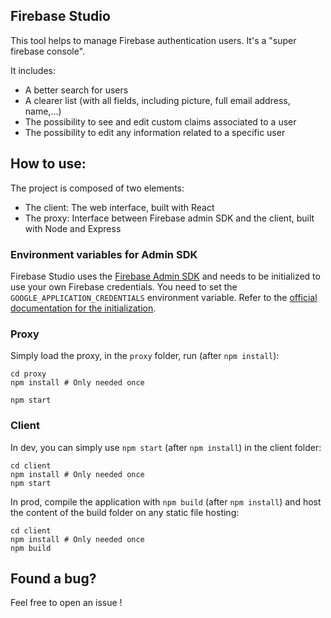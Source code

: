 ## Firebase Studio

This tool helps to manage Firebase authentication users. It's a "super firebase console".

It includes:

- A better search for users
- A clearer list (with all fields, including picture, full email address, name,...)
- The possibility to see and edit custom claims associated to a user
- The possibility to edit any information related to a specific user

## How to use:

The project is composed of two elements:
- The client: The web interface, built with React
- The proxy: Interface between Firebase admin SDK and the client, built with Node and Express

### Environment variables for Admin SDK

Firebase Studio uses the [Firebase Admin SDK](https://firebase.google.com/docs/admin/setup) and needs to be initialized to use your own Firebase credentials.
You need to set the `GOOGLE_APPLICATION_CREDENTIALS` environment variable. Refer to the [official documentation for the initialization](https://firebase.google.com/docs/admin/setup#initialize-sdk).

### Proxy

Simply load the proxy, in the `proxy` folder, run (after `npm install`):
```
cd proxy
npm install # Only needed once

npm start
```

### Client

In dev, you can simply use `npm start` (after `npm install`) in the client folder:
```
cd client
npm install # Only needed once
npm start
```

In prod, compile the application with `npm build` (after `npm install`) and host the content of the build folder on any static file hosting:
```
cd client
npm install # Only needed once
npm build
```

## Found a bug?

Feel free to open an issue !
